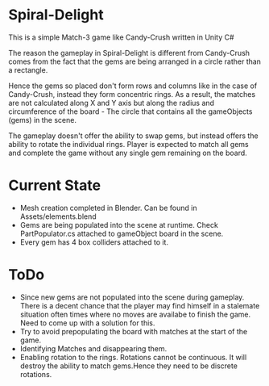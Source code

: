 # Spiral-Delight

This is a simple Match-3 game like Candy-Crush written in Unity C#

The reason the gameplay in Spiral-Delight is different from Candy-Crush comes from the fact that the gems are being arranged in a circle rather than a rectangle.

Hence the gems so placed don't form rows and columns like in the case of Candy-Crush, instead they form concentric rings.
As a result, the matches are not calculated along X and Y axis but along the radius and circumference of the board - The circle that contains all the gameObjects (gems) in the scene.

The gameplay doesn't offer the ability to swap gems, but instead offers the ability to rotate the individual rings.
Player is expected to match all gems and complete the game without any single gem remaining on the board.

# Current State
* Mesh creation completed in Blender. Can be found in Assets/elements.blend
* Gems are being populated into the scene at runtime. Check PartPopulator.cs attached to gameObject board in the scene.
* Every gem has 4 box colliders attached to it.

# ToDo
* Since new gems are not populated into the scene during gameplay. There is a decent chance that the player may find himself in a stalemate situation often times where no moves are availabe to finish the game. Need to come up with a solution for this.
* Try to avoid prepopulating the board with matches at the start of the game.
* Identifying Matches and disappearing them.
* Enabling rotation to the rings. Rotations cannot be continuous. It will destroy the ability to match gems.Hence they need to be discrete rotations.
